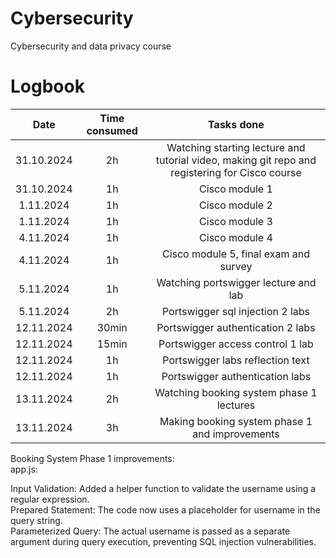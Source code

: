 # Cybersecurity
Cybersecurity and data privacy course

# Logbook
| Date  | Time consumed | Tasks done |
| :---: | :---: | :---: |
| 31.10.2024  | 2h  | Watching starting lecture and tutorial video, making git repo and registering for Cisco course |
| 31.10.2024  | 1h  | Cisco module 1 |
| 1.11.2024  | 1h  | Cisco module 2 |
| 1.11.2024  | 1h  | Cisco module 3 |
| 4.11.2024  | 1h  | Cisco module 4 |
| 4.11.2024  | 1h  | Cisco module 5, final exam and survey |
| 5.11.2024  | 1h  | Watching portswigger lecture and lab  |
| 5.11.2024  | 2h  | Portswigger sql injection 2 labs |
| 12.11.2024 | 30min  | Portswigger authentication 2 labs |
| 12.11.2024 | 15min  | Portswigger access control 1 lab |
| 12.11.2024 | 1h  | Portswigger labs reflection text |
| 12.11.2024 | 1h  | Portswigger authentication labs |
| 13.11.2024 | 2h  | Watching booking system phase 1 lectures |
| 13.11.2024 | 3h  | Making booking system phase 1 and improvements |


Booking System Phase 1 improvements:<br>
app.js:<br>


Input Validation: Added a helper function to validate the username using a regular expression.<br>
Prepared Statement: The code now uses a placeholder for username in the query string.<br>
Parameterized Query: The actual username is passed as a separate argument during query execution, preventing SQL injection vulnerabilities.<br>
